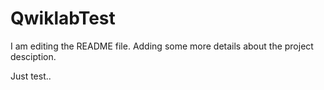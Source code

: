 # QwiklabTest

I am editing the README file. Adding some more details about the project desciption.

Just test..
